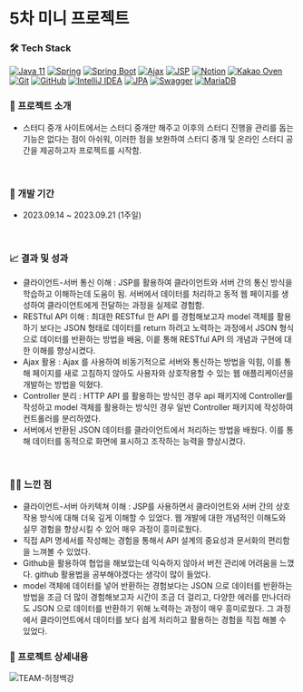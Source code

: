 # 5차 미니 프로젝트 

### 🛠️ Tech Stack
[![Java 11](https://img.shields.io/badge/Java-11-red?style=flat-square&logo=Java&logoColor=white)](https://www.oracle.com/java/technologies/javase-jdk11-downloads.html)
[![Spring](https://img.shields.io/badge/-Spring-6DB33F?style=flat-square&logo=Spring&logoColor=white)](https://spring.io/)
[![Spring Boot](https://img.shields.io/badge/-Spring_Boot-6DB33F?style=flat-square&logo=SpringBoot&logoColor=white)](https://spring.io/projects/spring-boot)
[![Ajax](https://img.shields.io/badge/-Ajax-0080FF?style=flat-square&logo=Ajax&logoColor=white)](https://developer.mozilla.org/en-US/docs/Web/Guide/AJAX)
[![JSP](https://img.shields.io/badge/-JSP-007396?style=flat-square&logo=Java&logoColor=white)](https://www.oracle.com/technical-resources/articles/java/servletjsp.html)
[![Notion](https://img.shields.io/badge/-Notion-000000?style=flat-square&logo=Notion&logoColor=white)](https://www.notion.so/)
[![Kakao Oven](https://img.shields.io/badge/-Kakao_Oven-FFCD00?style=flat-square&logo=Kakao&logoColor=black)](https://ovenapp.io/)
[![Git](https://img.shields.io/badge/-Git-F05032?style=flat-square&logo=Git&logoColor=white)](https://git-scm.com/)
[![GitHub](https://img.shields.io/badge/-GitHub-181717?style=flat-square&logo=GitHub&logoColor=white)](https://github.com/)
[![IntelliJ IDEA](https://img.shields.io/badge/-IntelliJ_IDEA-000000?style=flat-square&logo=IntelliJIDEA&logoColor=white)](https://www.jetbrains.com/idea/)
[![JPA](https://img.shields.io/badge/-JPA-007396?style=flat-square&logo=Java&logoColor=white)](https://spring.io/projects/spring-data-jpa)
[![Swagger](https://img.shields.io/badge/-Swagger-85EA2D?style=flat-square&logo=Swagger&logoColor=black)](https://swagger.io/)
[![MariaDB](https://img.shields.io/badge/-MariaDB-003545?style=flat-square&logo=MariaDB&logoColor=white)](https://mariadb.org/)


### 📝 프로젝트 소개
- 스터디 중개 사이트에서는 스터디 중개만 해주고 이후의 스터디 진행을 관리를 돕는 기능은 없다는 점이 아쉬워,
  이러한 점을 보완하여 스터디 중개 및 온라인 스터디 공간을 제공하고자 프로젝트를 시작함.

<br>


### 📆 개발 기간 
- 2023.09.14 ~ 2023.09.21 (1주일)


<br>


### 📈 결과 및 성과
- 클라이언트-서버 통신 이해 : JSP를 활용하여 클라이언트와 서버 간의 통신 방식을 학습하고 이해하는데 도움이 됨. 서버에서 데이터를 처리하고 동적 웹 페이지를 생성하여 클라이언트에게 전달하는 과정을 실제로 경험함. 
- RESTful API 이해 : 최대한 RESTful 한 API 를 경험해보고자 model 객체를 활용하기 보다는 JSON 형태로 데이터를 return 하려고 노력하는 과정에서 JSON 형식으로 데이터를 반환하는 방법을 배움, 이릍 통해 RESTful API 의 개념과 구현에 대한 이해를 향상시켰다. 
- Ajax 활용 : Ajax 를 사용하여 비동기적으로 서버와 통신하는 방법을 익힘, 이를 통해 페이지를 새로 고침하지 않아도 사용자와 상호작용할 수 있는 웹 애플리케이션을 개발하는 방법을 익혔다. 
- Controller 분리 : HTTP API 를 활용하는 방식인 경우 api 패키지에 Controller를 작성하고 model 객체를 활용하는 방식인 경우 일반 Controller 패키지에 작성하여 컨트롤러를 분리하였다.
- 서버에서 반환된 JSON 데이터를 클라이언트에서 처리하는 방법을 배웠다. 이를 통해 데이터를 동적으로 화면에 표시하고 조작하는 능력을 향상시켰다. 


<br>

### 👩‍🎓 느낀 점 
- 클라이언트-서버 아키텍쳐 이해 : JSP를 사용하면서 클라이언트와 서버 간의 상호작용 방식에 대해 더욱 깊게 이해할 수 있었다. 웹 개발에 대한 개념적인 이해도와 실무 경험을 향상시킬 수 있어 매우 과정이 흥미로웠다. 
- 직접 API 명세서를 작성해는 경험을 통해서 API 설계의 중요성과 문서화의 편리함을 느껴볼 수 있었다.
- Github을 활용하여 협업을 해보았는데 익숙하지 않아서 버전 관리에 어려움을 느꼈다. github 활용법을 공부해야겠다는 생각이 많이 들었다.
- model 객체에 데이터를 넣어 반환하는 경험보다는 JSON 으로 데이터를 반환하는 방법을 조금 더 많이 경험해보고자 시간이 조금 더 걸리고, 다양한 에러를 만나더라도 JSON 으로 데이터를 반환하기 위해 노력하는 과정이 매우 흥미로웠다. 그 과정에서 클라이언트에서 데이터를 보다 쉽게 처리하고 활용하는 경험을 직접 해볼 수 있었다. 


### 💾 프로젝트 상세내용 

![TEAM-허정백강](https://github.com/HeoJungBaekKang/LetsCoding-BE/assets/137677440/e5f8e7bf-7b62-48c9-9fda-0cf7c7bcf602)
